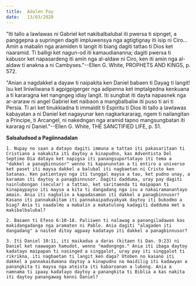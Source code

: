 ```yaml
---
title:  Adalen Pay
date:   13/03/2020
---
```


"Iti tallo a lawlawas ni Gabriel ket nakibalbalubal iti pwersa ti sipnget, a panggepna a supringen dagiti impluwensya nga agtigtignay iti isip ni Ciro... Amin a mabalin nga aramiden ti langit iti biang dagiti tattao ti Dios ket naaramid. Ti balligi ket nagun-od iti kamaudiananna; dagiti pwersa ti kabusor ket napasardeng iti amin nga al-aldaw ni Ciro, ken iti amin nga al-aldaw ti anakna a ni Cambyses."--Ellen G. White, PROPHETS AND KINGS, p. 572.

"Anian a nagdakkel a dayaw ti naipakita ken Daniel babaen ti Dayag ti langit! Isu ket liniwliwana ti agpigpigerger nga adipenna ket imptalgedna kenkuana a ti kararagna ket nangngeg idiay langit. Iti sungbat iti dayta napasnek nga ar-araraw ni angel Gabriel ket naibaon a mangbalbaliw iti puso ti ari ti Persia. Ti ari ket tinukkiadna ti immaldit ti Espiritu ti Dios iti tallo a lawlawas kabayatan a ni Daniel ket nagayunar ken nagkarkararag, ngem ti nailangitan a Principe, ti Arcangel, ni nakedngan nga aramid tapno mangsungbatan iti kararag ni Daniel."--Ellen G. White, THE SANCTIFIED LIFE, p. 51.

**Salsaludsod a Pagiinnadalan**

`1. Nupay no saan a datayo dagiti immuna a tattao iti pakasaritaan ti Cristiano a nakakita iti daytoy a kinapudno, kas Adventista Del Septimo Dia datayo ket napigsa iti panangsuportatayo iti tema a "dakkel a panagbinnusor" wenno ti kapanunotan a ti entiro a universo ket paset iti maysa dakkel a balubal iti nagbaetan ni Cristo ken Satanas. Ken patientayo nga iti tunggal maysa a tao, ket pudno unay, a karaman iti daytoy a panagbinnusor. Dagiti dadduma, uray pay dagiti nainlubongan (secular) a tattao, ket saritaenda ti maipapan ti kinapaypayso iti maysa a kita ti dangadang nga isu a nakairamanantayo amain. Ania iti nagbalin a kapadasamon iti dakkel a panagbinnusor? Kasano iti pannakakitam iti pannakaipaduyakyak daytoy iti bukodmo a biag? Ania ti naadalmo a mabalin a makatulong kadagiti dadduma met a makibalbalubal?`

`2. Basaen ti Efeso 6:10-18. Paliiwen ti nalawag a panangiladawan kas makidangadanga nga aramaten ni Pablo. Ania dagiti "alagaden iti dangadang" a naited ditoy agpaay kadatayo iti dakkel a panagbinnusor?`

`3. Iti Daniel 10:11, iti maikadua a daras (kitaen ti Dan. 9:23) ni Daniel ket naawagan hamudot, wenno "madongngo." Ania iti ibaga daytoy kadatayo maipapan ti nasinged a singgalot, uray pay iti singgalot ti rikrikna, iti nagbaetan ti langit ken daga? Utoben no kasano iti dakkel a pannakaidumana daytoy a kinapudno no maidilig iti kadawyan a panangkita ti maysa nga ateista iti kabaroanan a lubong. Ania a namnama ti ipaay kadatayo daytoy a panangkita ti Biblia a kas nakita iti daytoy panangawag kenni Daniel?`